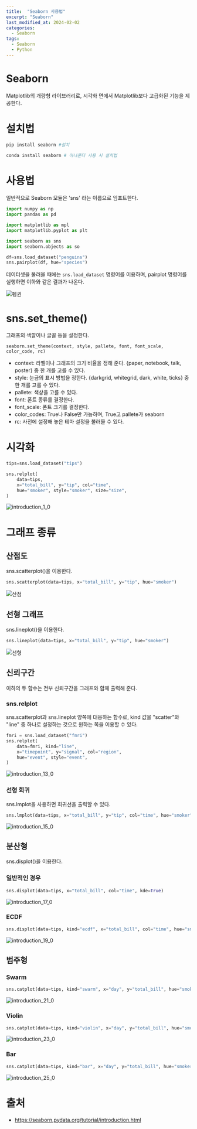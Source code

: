```yaml
---
title:  "Seaborn 사용법"
excerpt: "Seaborn"
last_modified_at: 2024-02-02
categories:
  - Seaborn
tags:
  - Seaborn
  - Python
---
```

# Seaborn
Matplotlib의 개량형 라이브러리로, 시각화 면에서 Matplotlib보다 고급화된 기능을 제공한다.
# 설치법
```python
pip install seaborn #설치

conda install seaborn # 아나콘다 사용 시 설치법
```
# 사용법
일반적으로 Seaborn 모듈은 'sns' 라는 이름으로 임포트한다.
```python
import numpy as np
import pandas as pd

import matplotlib as mpl
import matplotlib.pyplot as plt

import seaborn as sns
import seaborn.objects as so

df=sns.load_dataset("penguins")
sns.pairplot(df, hue="species")
```

데이터셋을 불러올 때에는 ```sns.load_dataset``` 명령어를 이용하며, pairplot 명령어를 실행하면 이하와 같은 결과가 나온다.

![펭귄](https://github.com/magatonman/magatonman.github.io/assets/47918242/289a57f3-2feb-496c-978e-f0e3b4ab0913)


# sns.set_theme()
그래프의 색깔이나 글꼴 등을 설정한다.

```
seaborn.set_theme(context, style, pallete, font, font_scale, color_code, rc)
```

* context: 라벨이나 그래프의 크기 비율을 정해 준다. {paper, notebook, talk, poster} 중 한 개를 고를 수 있다.
* style: 눈금의 표시 방법을 정한다. {darkgrid, whitegrid, dark, white, ticks} 중 한 개를 고를 수 있다.
* pallete: 색상을 고를 수 있다.
* font: 폰트 종류를 결정한다.
* font_scale: 폰트 크기를 결정한다.
* color_codes: True나 False만 가능하며, True고 pallete가 seaborn
* rc: 사전에 설정해 놓은 테마 설정을 불러올 수 있다.

# 시각화
```python
tips=sns.load_dataset("tips")

sns.relplot(
    data=tips,
    x="total_bill", y="tip", col="time",
    hue="smoker", style="smoker", size="size",
)
```
![introduction_1_0](https://github.com/magatonman/magatonman.github.io/assets/47918242/5a3ba588-a24b-4cf5-8541-cff1684b0514)

# 그래프 종류
## 산점도
sns.scatterplot()을 이용한다.
```python
sns.scatterplot(data=tips, x="total_bill", y="tip", hue="smoker")
```
![산점](https://github.com/magatonman/magatonman.github.io/assets/47918242/96d5a489-211d-4529-bfd4-9c95e9d91096)

## 선형 그래프
sns.lineplot()을 이용한다.
```python
sns.lineplot(data=tips, x="total_bill", y="tip", hue="smoker")
```
![선형](https://github.com/magatonman/magatonman.github.io/assets/47918242/dbd21398-4321-4667-bf53-701e0e421410)
## 신뢰구간
이하의 두 함수는 전부 신뢰구간을 그래프와 함께 출력해 준다.
### sns.relplot

sns.scatterplot과 sns.lineplot 양쪽에 대응하는 함수로, kind 값을 "scatter"와 "line" 중 하나로 설정하는 것으로 원하는 쪽을 이용할 수 있다.


```python
fmri = sns.load_dataset("fmri")
sns.relplot(
    data=fmri, kind="line",
    x="timepoint", y="signal", col="region",
    hue="event", style="event",
)
```
![introduction_13_0](https://github.com/magatonman/magatonman.github.io/assets/47918242/4c5b7066-155e-4732-9476-e8cbedab2043)
### 선형 회귀
sns.lmplot을 사용하면 회귀선을 출력할 수 있다.
```python
sns.lmplot(data=tips, x="total_bill", y="tip", col="time", hue="smoker")
```
![introduction_15_0](https://github.com/magatonman/magatonman.github.io/assets/47918242/6f1f1ca2-931e-47f3-8dcc-6ec6962f1f51)

## 분산형

sns.displot()을 이용한다.

### 일반적인 경우
```python
sns.displot(data=tips, x="total_bill", col="time", kde=True)
```
![introduction_17_0](https://github.com/magatonman/magatonman.github.io/assets/47918242/294164d9-3774-4f0d-b4d9-22f60f308d60)
### ECDF
```python
sns.displot(data=tips, kind="ecdf", x="total_bill", col="time", hue="smoker", rug=True)
```
![introduction_19_0](https://github.com/magatonman/magatonman.github.io/assets/47918242/86fc61e3-6623-460f-b49b-bce2450fb780)

## 범주형
### Swarm
```python
sns.catplot(data=tips, kind="swarm", x="day", y="total_bill", hue="smoker")
```
![introduction_21_0](https://github.com/magatonman/magatonman.github.io/assets/47918242/913076a2-90fd-499a-9cc1-3e3a4cd0ce6a)

### Violin
```python
sns.catplot(data=tips, kind="violin", x="day", y="total_bill", hue="smoker")
```
![introduction_23_0](https://github.com/magatonman/magatonman.github.io/assets/47918242/68b68934-4acc-4751-8195-8e320800db79)

### Bar
```python
sns.catplot(data=tips, kind="bar", x="day", y="total_bill", hue="smoker")
```
![introduction_25_0](https://github.com/magatonman/magatonman.github.io/assets/47918242/84e50396-f552-4c58-bbd9-bc6d4098410f)


# 출처
* <https://seaborn.pydata.org/tutorial/introduction.html>